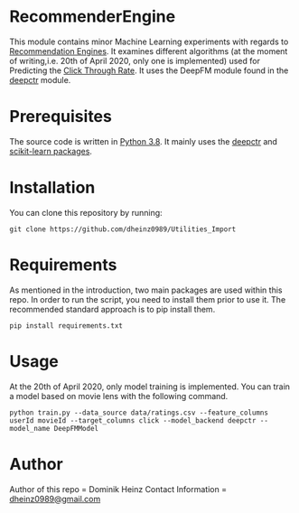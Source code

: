
# RecommenderEngine
This module contains minor Machine Learning experiments with regards to [Recommendation Engines](https://medium.com/voice-tech-podcast/a-simple-way-to-explain-the-recommendation-engine-in-ai-d1a609f59d97). It examines different algorithms (at the moment of writing,i.e. 20th of April 2020, only one is implemented) used for Predicting the [Click Through Rate](https://en.wikipedia.org/wiki/Click-through_rate). It uses the DeepFM module found in the [deepctr](https://pypi.org/project/deepctr/) module. 
# Prerequisites
The source code is written in [Python 3.8](https://www.python.org/). It mainly uses the  [deepctr](https://pypi.org/project/deepctr/) and [scikit-learn packages](https://scikit-learn.org/stable/).
# Installation
You can clone this repository by running:

    git clone https://github.com/dheinz0989/Utilities_Import

# Requirements
As mentioned in the introduction, two main packages are used within this repo. In order to run the script, you need to install them prior to use it. The recommended standard approach is to pip install them.

    pip install requirements.txt

# Usage
At the 20th of April 2020, only model training is implemented. You can train a model based on movie lens with the following command.

    python train.py --data_source data/ratings.csv --feature_columns userId movieId --target_columns click --model_backend deepctr --model_name DeepFMModel

# Author
Author of this repo = Dominik Heinz
Contact Information = dheinz0989@gmail.com
